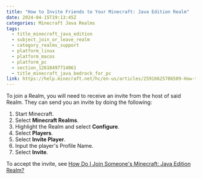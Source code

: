 ```yaml
---
title: "How to Invite Friends to Your Minecraft: Java Edition Realm"
date: 2024-04-15T19:13:45Z
categories: Minecraft Java Realms
tags:
  - title_minecraft_java_edition
  - subject_join_or_leave_realm
  - category_realms_support
  - platform_linux
  - platform_macos
  - platform_pc
  - section_12618497714061
  - title_minecraft_java_bedrock_for_pc
link: https://help.minecraft.net/hc/en-us/articles/25916625786509-How-to-Invite-Friends-to-Your-Minecraft-Java-Edition-Realm
---
```


To join a Realm, you will need to receive an invite from the host of said Realm. They can send you an invite by doing the following:

1.  Start Minecraft.
2.  Select **Minecraft Realms**.
3.  Highlight the Realm and select **Configure**.
4.  Select **Players**.
5.  Select **Invite Player**.
6.  Input the player's Profile Name.
7.  Select **Invite**.

To accept the invite, see [How Do I Join Someone's Minecraft: Java Edition Realm?](./How-do-I-Join-Someone-s-Minecraft-Java-Realm.md)
